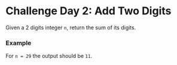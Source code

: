 # Challenge Day 2: Add Two Digits

Given a 2 digits integer `n`, return the sum of its digits.

### Example

For `n = 29` the output should be `11`.
